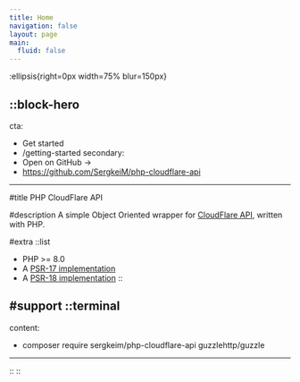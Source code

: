 ```yaml
---
title: Home
navigation: false
layout: page
main:
  fluid: false
---
```


:ellipsis{right=0px width=75% blur=150px}

::block-hero
---
cta:
  - Get started
  - /getting-started
secondary:
  - Open on GitHub →
  - https://github.com/SergkeiM/php-cloudflare-api
---

#title
PHP CloudFlare API

#description
A simple Object Oriented wrapper for [CloudFlare API](https://developers.cloudflare.com/api), written with PHP.

#extra
  ::list
  - PHP >= 8.0
  - A [PSR-17 implementation](https://packagist.org/providers/psr/http-factory-implementation)
  - A [PSR-18 implementation](https://packagist.org/providers/psr/http-client-implementation)
  ::

#support
  ::terminal
  ---
  content:
  - composer require sergkeim/php-cloudflare-api guzzlehttp/guzzle
  ---
  ::
::
